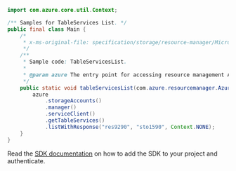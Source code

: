 ```java
import com.azure.core.util.Context;

/** Samples for TableServices List. */
public final class Main {
    /*
     * x-ms-original-file: specification/storage/resource-manager/Microsoft.Storage/stable/2021-09-01/examples/TableServicesList.json
     */
    /**
     * Sample code: TableServicesList.
     *
     * @param azure The entry point for accessing resource management APIs in Azure.
     */
    public static void tableServicesList(com.azure.resourcemanager.AzureResourceManager azure) {
        azure
            .storageAccounts()
            .manager()
            .serviceClient()
            .getTableServices()
            .listWithResponse("res9290", "sto1590", Context.NONE);
    }
}
```

Read the [SDK documentation](https://github.com/Azure/azure-sdk-for-java/blob/azure-resourcemanager_2.15.0/sdk/resourcemanager/azure-resourcemanager/README.md) on how to add the SDK to your project and authenticate.
